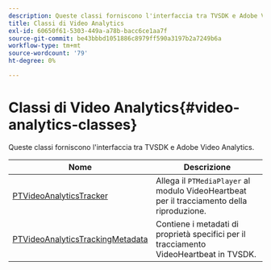 ```yaml
---
description: Queste classi forniscono l'interfaccia tra TVSDK e Adobe Video Analytics.
title: Classi di Video Analytics
exl-id: 60650f61-5303-449a-a78b-bacc6ce1aa7f
source-git-commit: be43bbbd1051886c8979ff590a3197b2a7249b6a
workflow-type: tm+mt
source-wordcount: '79'
ht-degree: 0%

---
```


# Classi di Video Analytics{#video-analytics-classes}

Queste classi forniscono l&#39;interfaccia tra TVSDK e Adobe Video Analytics.

| Nome | Descrizione |
|---|---|
| [PTVideoAnalyticsTracker](https://help.adobe.com/en_US/primetime/api/psdk/vhl_tvsdk_ios/Classes/PTVideoAnalyticsTracker.html) | Allega il `PTMediaPlayer` al modulo VideoHeartbeat per il tracciamento della riproduzione. |
| [PTVideoAnalyticsTrackingMetadata](https://help.adobe.com/en_US/primetime/api/psdk/vhl_tvsdk_ios/Classes/PTVideoAnalyticsTrackingMetadata.html) | Contiene i metadati di proprietà specifici per il tracciamento VideoHeartbeat in TVSDK. |

